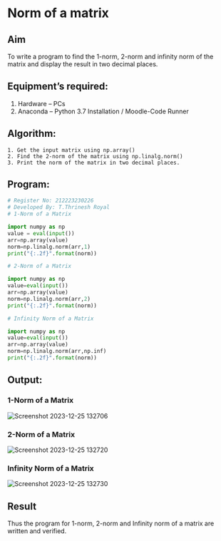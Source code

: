 # Norm of a matrix
## Aim
To write a program to find the 1-norm, 2-norm and infinity norm of the matrix and display the result in two decimal places.
## Equipment’s required:
1.	Hardware – PCs
2.	Anaconda – Python 3.7 Installation / Moodle-Code Runner
## Algorithm:
	1. Get the input matrix using np.array()   
    2. Find the 2-norm of the matrix using np.linalg.norm()
	3. Print the norm of the matrix in two decimal places.
## Program:
```Python
# Register No: 212223230226
# Developed By: T.Thrinesh Royal
# 1-Norm of a Matrix

import numpy as np
value = eval(input())
arr=np.array(value)
norm=np.linalg.norm(arr,1)
print("{:.2f}".format(norm))

# 2-Norm of a Matrix

import numpy as np
value=eval(input())
arr=np.array(value)
norm=np.linalg.norm(arr,2)
print("{:.2f}".format(norm))

# Infinity Norm of a Matrix

import numpy as np
value=eval(input())
arr=np.array(value)
norm=np.linalg.norm(arr,np.inf)
print("{:.2f}".format(norm))
```
## Output:
### 1-Norm of a Matrix
![Screenshot 2023-12-25 132706](https://github.com/Thrineshroyal/Norm-of-a-matrix/assets/145741928/034da1dc-18dc-4d8a-a764-b6c86b99b54b)

### 2-Norm of a Matrix
![Screenshot 2023-12-25 132720](https://github.com/Thrineshroyal/Norm-of-a-matrix/assets/145741928/42386851-7ad2-4d47-909c-0629d9c323b3)

### Infinity Norm of a Matrix
![Screenshot 2023-12-25 132730](https://github.com/Thrineshroyal/Norm-of-a-matrix/assets/145741928/cf0cc75a-4538-426a-af7b-75dc372b318c)


## Result
Thus the program for 1-norm, 2-norm and Infinity norm of a matrix are written and verified.
